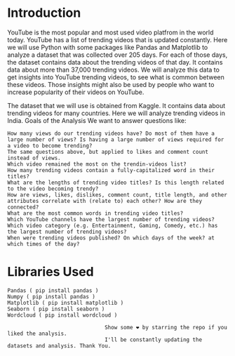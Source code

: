 # Introduction

YouTube is the most popular and most used video platfrom in the world today. YouTube has a list of trending videos that is updated constantly. Here we will use Python with some packages like Pandas and Matplotlib to analyze a dataset that was collected over 205 days. For each of those days, the dataset contains data about the trending videos of that day. It contains data about more than 37,000 trending videos. We will analyze this data to get insights into YouTube trending videos, to see what is common between these videos. Those insights might also be used by people who want to increase popularity of their videos on YouTube.

The dataset that we will use is obtained from Kaggle. It contains data about trending videos for many countries. Here we will analyze trending videos in India.
Goals of the Analysis
We want to answer questions like:

    How many views do our trending videos have? Do most of them have a large number of views? Is having a large number of views required for a video to become trending?
    The same questions above, but applied to likes and comment count instead of views.
    Which video remained the most on the trendin-videos list?
    How many trending videos contain a fully-capitalized word in their titles?
    What are the lengths of trending video titles? Is this length related to the video becoming trendy?
    How are views, likes, dislikes, comment count, title length, and other attributes correlate with (relate to) each other? How are they connected?
    What are the most common words in trending video titles?
    Which YouTube channels have the largest number of trending videos?
    Which video category (e.g. Entertainment, Gaming, Comedy, etc.) has the largest number of trending videos?
    When were trending videos published? On which days of the week? at which times of the day?

# Libraries Used

    Pandas ( pip install pandas )
    Numpy ( pip install pandas )
    Matplotlib ( pip install matplotlib )
    Seaborn ( pip install seaborn )
    Wordcloud ( pip install wordcloud )

                                   Show some ❤ by starring the repo if you liked the analysis.
                                   I'll be constantly updating the datasets and analysis. Thank You. 
